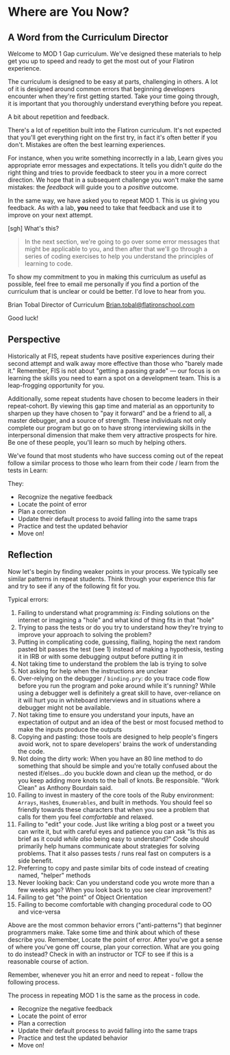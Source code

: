 # Where are You Now?

## A Word from the Curriculum Director

Welcome to MOD 1 Gap curriculum. We've designed these materials to help get you
up to speed and ready to get the most out of your Flatiron experience.

The curriculum is designed to be easy at parts, challenging in others. A lot of
it is designed around common errors that beginning developers encounter when
they're first getting started. Take your time going through, it is important
that you thoroughly understand everything before you repeat.

A bit about repetition and feedback.

There's a lot of repetition built into the Flatiron curriculum. It's not
expected that you'll get everything right on the first try, in fact it's often
better if you don't. Mistakes are often the best learning experiences.

For instance, when you write something incorrectly in a lab, Learn gives you
appropriate error messages and expectations. It tells you didn't _quite_ do the
right thing and tries to provide feedback to steer you in a more correct
direction. We hope that in a subsequent challenge you won't make the same
mistakes: the _feedback_ will guide you to a _positive_ outcome.

In the same way, we have asked you to repeat MOD 1. This is us giving you
feedback. As with a lab, **you** need to take that feedback and use it to
improve on your next attempt.

[sgh] What's this?
> In the next section, we're going to go over some error messages that might be
> applicable to you, and then after that we'll go through a series of coding
> exercises to help you understand the principles of learning to code.

To show my commitment to you in making this curriculum as useful as possible,
feel free to email me personally if you find a portion of the curriculum that
is unclear or could be better. I'd love to hear from you.

Brian Tobal
Director of Curriculum
Brian.tobal@flatironschool.com

Good luck!

## Perspective

Historically at FIS, repeat students have positive experiences during their
second attempt and walk away more effective than those who "barely made it."
Remember, FIS is not about "getting a passing grade" &mdash; our focus is on
learning the skills you need to earn a spot on a development team.  This is a
leap-frogging opportunity for you.

Additionally, some repeat students have chosen to become leaders in their
repeat-cohort.  By viewing this gap time and material as an opportunity to
sharpen up they have chosen to "pay it forward" and be a friend to all, a
master debugger, and a source of strength. These individuals not only complete
our program but go on to have strong interviewing skills in the interpersonal
dimension that make them very attractive prospects for hire.  Be one of these
people, you'll learn so much by helping others.

We've found that most students who have success coming out of the repeat follow
a similar process to those who learn from their code / learn from the tests in
Learn:

They:

* Recognize the negative feedback
* Locate the point of error
* Plan a correction
* Update their default process to avoid falling into the same traps
* Practice and test the updated behavior
* Move on!

## Reflection

Now let's begin by finding weaker points in your process. We typically see
similar patterns in repeat students. Think through your experience this far and
try to see if any of the following fit for you.

Typical errors:

1.  Failing to understand what programming _is_: Finding solutions on the
    internet or imagining a "hole" and what kind of thing fits in that "hole"
2.  Trying to pass the tests or do you try to understand how they're trying to
    improve your approach to solving the problem?
3.  Putting in complicating code, guessing, flailing, hoping the next random
    pasted bit passes the test (see 1) instead of making a hypothesis, testing
    it in IRB or with some debugging output before putting it in
4.  Not taking time to understand the problem the lab is trying to solve
5.  Not asking for help when the instructions are unclear
6.  Over-relying on the debugger / `binding.pry`: do you trace code flow before
    you run the program and poke around while it's running? While using a
    debugger well is definitely a great skill to have, over-reliance on it will
    hurt you in whiteboard interviews and in situations where a debugger might not
    be available.
7.  Not taking time to ensure you understand your inputs, have an expectation
    of output and an idea of the best or most focused method to make the inputs
    produce the outputs
8.  Copying and pasting: those tools are designed to help people's fingers
    avoid work, not to spare developers' brains the work of understanding the
    code.
9.  Not doing the dirty work: When you have an 80 line method to do something
    that should be simple and you're totally confused about the nested
    if/elses...do you buckle down and clean up the method, or do you keep adding
    more knots to the ball of knots. Be responsible. "Work Clean" as Anthony
    Bourdain said.
10. Failing to invest in mastery of the core tools of the Ruby environment:
    `Arrays`, `Hash`es, `Enumerables`, and built in methods. You should feel so
    friendly towards these characters that when you see a problem that calls for
    them you feel _comfortable_ and relaxed.
11. Failing to "edit" your code. Just like writing a blog post or a tweet you
    can write it, but with careful eyes and patience you can ask "Is this as
    brief as it could _while also_ being easy to understand?" Code should
    primarily help humans communicate about strategies for solving problems. That
    it also passes tests / runs real fast on computers is a side benefit.
12. Preferring to copy and paste similar bits of code instead of creating
    named, "helper" methods
13. Never looking back: Can you understand code you wrote more than a few weeks
    ago? When you look back to you see clear improvement?
14. Failing to get "the point" of Object Orientation
15. Failing to become comfortable with changing procedural code to OO and
    vice-versa

Above are the most common behavior errors ("anti-patterns") that beginner
programmers make. Take some time and think about which of these describe you.
Remember, Locate the point of error. After you've got a sense of where you've
gone off course, plan your correction. What are you going to do instead? Check
in with an instructor or TCF to see if this is a reasonable course of action.

Remember, whenever you hit an error and need to repeat - follow the following
process.

The process in repeating MOD 1 is the same as the process in code.

* Recognize the negative feedback
* Locate the point of error
* Plan a correction
* Update their default process to avoid falling into the same traps
* Practice and test the updated behavior
* Move on!
